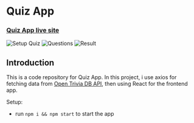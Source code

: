 # Quiz App

### [Quiz App live site](https://react-project-quiz-app.netlify.app/)

![Setup Quiz](https://i.ibb.co/qNvg5Sh/setupquiz.png)
![Questions](https://i.ibb.co/vJfPr7z/quiz.png)
![Result](https://i.ibb.co/2Zdj58Y/congratsmodal.png)

## Introduction
This is a code repository for Quiz App. In this project, i use axios for fetching data from [Open Trivia DB API](https://opentdb.com/api_config.php), then using React for the frontend app.

Setup:
- run ```npm i && npm start``` to start the app
